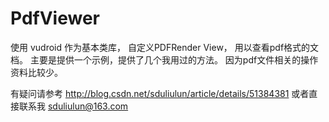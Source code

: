 # PdfViewer
使用 vudroid 作为基本类库， 自定义PDFRender View， 用以查看pdf格式的文档。
主要是提供一个示例，提供了几个我用过的方法。
因为pdf文件相关的操作资料比较少。


有疑问请参考  http://blog.csdn.net/sduliulun/article/details/51384381
或者直接联系我  sduliulun@163.com

